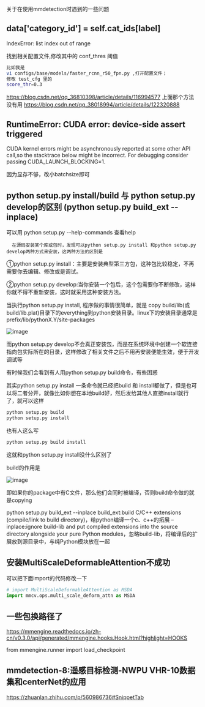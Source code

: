 关于在使用mmdetection时遇到的一些问题
## data['category_id'] = self.cat_ids[label]
IndexError: list index out of range

找到相关配置文件,修改其中的 conf_thres 阈值
```bash
比如我是
vi configs/base/models/faster_rcnn_r50_fpn.py ,打开配置文件；
修改 test_cfg 里的
score_thr=0.3
```
https://blog.csdn.net/qq_36810398/article/details/116994577
上面那个方法没有用
https://blog.csdn.net/qq_38018994/article/details/122320888

## RuntimeError: CUDA error: device-side assert triggered
CUDA kernel errors might be asynchronously reported at some other API call,so the stacktrace below might be incorrect.
For debugging consider passing CUDA_LAUNCH_BLOCKING=1.

因为显存不够，改小batchsize即可

## python setup.py install/build 与 python setup.py develop的区别 (python setup.py build_ext --inplace)
可以用
python setup.py --help-commands
查看help

      在源码安装某个库或包时，发现可以python setup.py install 和python setup.py develop两种方式来安装，这两种方法的区别是

①python setup.py install：主要是安装典型第三方包，这种包比较稳定，不再需要你去编辑、修改或是调试。

②python setup.py develop:当你安装一个包后，这个包需要你不断修改，这样你就不得不重新安装，这时就采用这种安装方法。

当执行python setup.py install, 程序做的事情很简单，就是 copy build/lib(或build/lib.plat)目录下的everything到python安装目录。linux下的安装目录通常是prefix/lib/pythonX.Y/site-packages


![image](https://github.com/icey-zhang/notebook/assets/54712081/6d407603-cd11-4ce5-b71f-ef26c12dd155)


而python setup.py develop不会真正安装包，而是在系统环境中创建一个软连接指向包实际所在的目录，这样修改了相关文件之后不用再安装便能生效，便于开发调试等

有时候我们会看到有人用python setup.py build命令，有些困惑

其实python setup.py install 一条命令就已经把build 和 install都做了，但是也可以将二者分开，就像比如你想在本地build好，然后发给其他人直接install就行了，就可以这样
```python
python setup.py build
python setup.py install
```
也有人这么写

```python
python setup.py build install
```
这就和python setup.py install没什么区别了

build的作用是

![image](https://github.com/icey-zhang/notebook/assets/54712081/91570025-ecb6-401c-9086-a685669c5013)


即如果你的package中有C文件，那么他们会同时被编译，否则build命令做的就是copying

python setup.py build_ext --inplace
build_ext:build C/C++ extensions (compile/link to build directory)，给python编译一个c、c++的拓展
–inplace:ignore build-lib and put compiled extensions into the source directory alongside your pure Python modules，忽略build-lib，将编译后的扩展放到源目录中，与纯Python模块放在一起

## 安装MultiScaleDeformableAttention不成功
可以把下面import的代码修改一下
```python
# import MultiScaleDeformableAttention as MSDA
import mmcv.ops.multi_scale_deform_attn as MSDA
```

## 一些包换路径了
https://mmengine.readthedocs.io/zh-cn/v0.3.0/api/generated/mmengine.hooks.Hook.html?highlight=HOOKS

from mmengine.runner import load_checkpoint

## mmdetection-8:遥感目标检测-NWPU VHR-10数据集和centerNet的应用
https://zhuanlan.zhihu.com/p/560986736#SnippetTab
